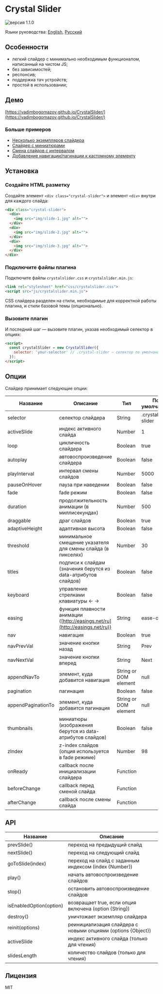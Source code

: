 # Crystal Slider
![версия 1.1.0](https://badge.fury.io/gh/vadimbogomazov%2Fcrystalslider.svg)

Языки руководства: [English](README.md), [Русский](README.ru-Ru.md)

## Особенности

- легкий слайдер с минимально необходимым функционалом, написанный на чистом JS;
- без зависимостей;
- респонсив;
- поддержка тач устройств;
- простой в использовании;

## Демо

[https://vadimbogomazov.github.io/CrystalSlider/](https://vadimbogomazov.github.io/CrystalSlider/)

### Больше примеров

- [Несколько экземпляров слайдера](/examples/multiple.html)
- [Слайдер с миниатюрами](examples/thumbnails.html)
- [Смена слайдов с интервалом](examples/autoplay.html)
- [Добавление навигации/пагинации к кастомному элементу](examples/appendto.html)

## Установка

### Создайте HTML разметку

Создайте элемент `<div class="crystal-slider">` и элемент `<div>` внутри для каждого слайда:

```html
<div class="crystal-slider">
  <div>
    <img src="img/slide-1.jpg" alt="">
  </div>
  <div>
    <img src="img/slide-2.jpg" alt="">
  </div>
  <div>
    <img src="img/slide-3.jpg" alt="">
  </div>
</div>
```

### Подключите файлы плагина

Подключите файлы `crystalslider.css` и `crystalslider.min.js`:

```html
<link rel="stylesheet" href="css/crystalslider.css">
<script src="js/crystalslider.min.js">
```

CSS слайдера разделен на стили, необходимые для корректной работы плагина, и стили базовой темы (опционально).

### Вызовите плагин

И последний шаг — вызовите плагин, указав необходимый селектор в опциях:

```html
<script>
  const crystalSlider = new CrystalSlider({
    selector: 'your-selector' // .crystal-slider – селектор по умолчанию
  });
</script>
```

## Опции

Слайдер принимает следующие опции:

| Название | Описание | Тип | По умолчанию |
| ------ | ------ | ------ | ------ |
| selector | селектор слайдера | String | .crystal-slider |
| activeSlide | индекс активного слайда | Number | 1 |
| loop | цикличность слайдера | Boolean | true |
| autoplay | автовоспроизведение слайдера | Boolean | false |
| playInterval | интервал смены слайдов | Number | 5000 |
| pauseOnHover | пауза при наведении | Boolean | false |
| fade | fade режим | Boolean | false |
| duration | продолжительность анимации (в миллисекундах) | Number | 500 |
| draggable | драг слайдов | Boolean | true |
| adaptiveHeight | адаптивная высота | Boolean | false |
| threshold | минимальное смещение указателя для смены слайда (в пикселях) | Number | 30 |
| titles | подписи к слайдам (значения берутся из data-атрибутов слайдов) | Boolean | false |
| keyboard | управление стрелками клавиатуры ← → | Boolean | false |
| easing | функция плавности анимации ([http://easings.net/ru](http://easings.net/ru)) | String | ease-out |
| nav | навигация | Boolean | true |
| navPrevVal | значение кнопки назад | String | Prev |
| navNextVal | значение кнопки вперед | String | Next |
| appendNavTo | элемент, куда добавится навигация | String or DOM element | null |
| pagination | пагинация | Boolean | false |
| appendPaginationTo | элемент, куда добавится пагинация | String or DOM element | null |
| thumbnails | миниатюры (изображения берутся из data-атрибутов слайдов) | Boolean | false |
| zIndex | z-index слайдов (опция используется в fade режиме) | Number | 98 |
| onReady | callback после инициализации слайдера | Function | |
| beforeChange | callback перед сменой слайда | Function | |
| afterChange | callback после смены слайда | Function | |

## API

| Название | Описание |
| ------ | ------ |
| prevSlide() | переход на предыдущий слайд |
| nextSlide() | переход на следующий слайд |
| goToSlide(index) | переход на слайд с заданным индексом (index {Number}) |
| play() | начать автовоспроизведение слайдов |
| stop() | остановить автовоспроизведение слайдов |
| isEnabledOption(option) | возвращает true, если опция включена (option {String}) |
| destroy() | уничтожает экземпляр слайдера |
| reinit(options) | реинициализация слайдера с новыми опциями (options {Object}) |
| activeSlide | индекс активного слайда (только для чтения) |
| slidesLength | количество слайдов (только для чтения) |

## Лицензия

MIT